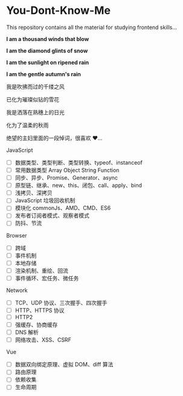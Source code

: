 # You-Dont-Know-Me

This repository contains all the material for studying frontend skills...

**I am a thousand winds that blow**

**I am the diamond glints of snow**

**I am the sunlight on ripened rain**

**I am the gentle autumn's rain**

我是吹拂而过的千缕之风

已化为璀璨似钻的雪花

我是洒落在熟穗上的日光

化为了温柔的秋雨

绝望的主妇里面的一段悼词，很喜欢 ❤️…

JavaScript

- [ ] 数据类型、类型判断、类型转换、typeof、instanceof
- [ ] 常用数据类型 Array Object String Function
- [ ] 同步、异步、Promise、Generator、async
- [ ] 原型链、继承、new、this、闭包、call、apply、bind
- [ ] 浅拷贝、深拷贝
- [ ] JavaScript 垃圾回收机制
- [ ] 模块化 commonJs、AMD、CMD、ES6
- [ ] 发布者订阅者模式、观察者模式
- [ ] 防抖、节流

Browser

- [ ] 跨域
- [ ] 事件机制
- [ ] 本地存储
- [ ] 渲染机制、重绘、回流
- [ ] 事件循环、宏任务、微任务

Network

- [ ] TCP、UDP 协议、三次握手、四次握手
- [ ] HTTP、HTTPS 协议
- [ ] HTTP2
- [ ] 强缓存、协商缓存
- [ ] DNS 解析
- [ ] 网络攻击、XSS、CSRF

Vue

- [ ] 数据双向绑定原理、虚拟 DOM、diff 算法
- [ ] 路由原理
- [ ] 依赖收集
- [ ] 生命周期
